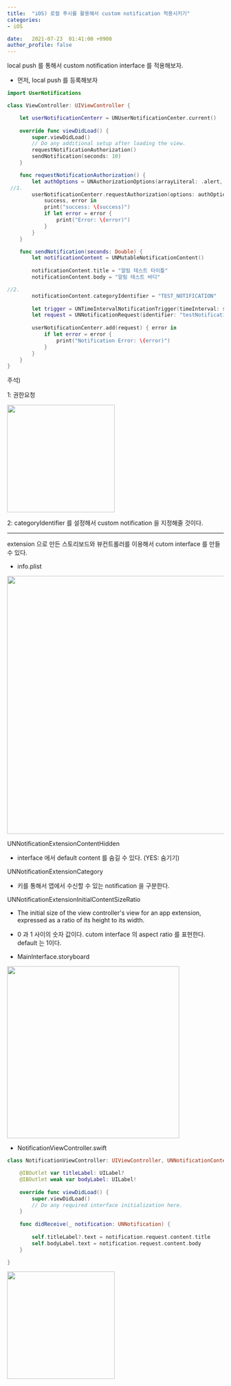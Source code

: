 ```yaml
---
title:  "iOS) 로컬 푸시를 활용해서 custom notification 적용시키기"
categories:
- iOS

date:   2021-07-23  01:41:00 +0900
author_profile: false
---
```

local push 를 통해서 custom notification interface 를 적용해보자.

- 먼저, local push 를 등록해보자

```swift
import UserNotifications

class ViewController: UIViewController {

    let userNotificationCenterr = UNUserNotificationCenter.current()
    
    override func viewDidLoad() {
        super.viewDidLoad()
        // Do any additional setup after loading the view.
        requestNotificationAuthorization()
        sendNotification(seconds: 10)
    }

    func requestNotificationAuthorization() {
        let authOptions = UNAuthorizationOptions(arrayLiteral: .alert, .badge, .sound)
 //1.
        userNotificationCenterr.requestAuthorization(options: authOptions) {
            success, error in
            print("success: \(success)")
            if let error = error {
                print("Error: \(error)")
            }
        }
    }

    func sendNotification(seconds: Double) {
        let notificationContent = UNMutableNotificationContent()
        
        notificationContent.title = "알림 테스트 타이틀"
        notificationContent.body = "알림 테스트 바디"

//2.
        notificationContent.categoryIdentifier = "TEST_NOTIFICATION"
        
        let trigger = UNTimeIntervalNotificationTrigger(timeInterval: seconds, repeats: false)
        let request = UNNotificationRequest(identifier: "testNotification", content: notificationContent, trigger: trigger)
        
        userNotificationCenterr.add(request) { error in
            if let error = error {
                print("Notification Error: \(error)")
            }
        }
    }
}
```

주석)

1: 권한요청

<img src ="https://user-images.githubusercontent.com/69136340/126901388-9f60012a-3086-4b46-9e45-5f9de436d3bf.png" width ="250">

2: categoryIdentifier 를 설정해서 custom notification 을 지정해줄 것이다.

---

extension 으로 만든 스토리보드와 뷰컨트롤러를 이용해서 cutom interface 를 만들 수 있다.

- info.plist

<img src ="https://user-images.githubusercontent.com/69136340/126901390-8d28c38e-fa1f-4906-99d2-d52c4a1dc2c0.png" width ="600">

UNNotificationExtensionContentHidden

- interface 에서 default content 를 숨길 수 있다. (YES: 숨기기)

UNNotificationExtensionCategory

- 키를 통해서 앱에서 수신할 수 있는 notification 을 구분한다.

UNNotificationExtensionInitialContentSizeRatio

- The initial size of the view controller's view for an app extension, expressed as a ratio of its height to its width.
- 0 과 1 사이의 숫자 값이다. cutom interface 의 aspect ratio 를 표현한다. default 는 1이다.

- MainInterface.storyboard

<img src ="https://user-images.githubusercontent.com/69136340/126901393-dfa5f05e-8b2e-4ad4-930b-075fd4b962f4.png" width ="400">


- NotificationViewController.swift

```swift
class NotificationViewController: UIViewController, UNNotificationContentExtension {

    @IBOutlet var titleLabel: UILabel?
    @IBOutlet weak var bodyLabel: UILabel!
    
    override func viewDidLoad() {
        super.viewDidLoad()
        // Do any required interface initialization here.
    }
    
    func didReceive(_ notification: UNNotification) {
        
        self.titleLabel?.text = notification.request.content.title
        self.bodyLabel.text = notification.request.content.body
    }

}
```

<img src ="https://user-images.githubusercontent.com/69136340/126901394-f1a6e290-3907-404a-ba54-37d37c324c82.png" width ="250">
